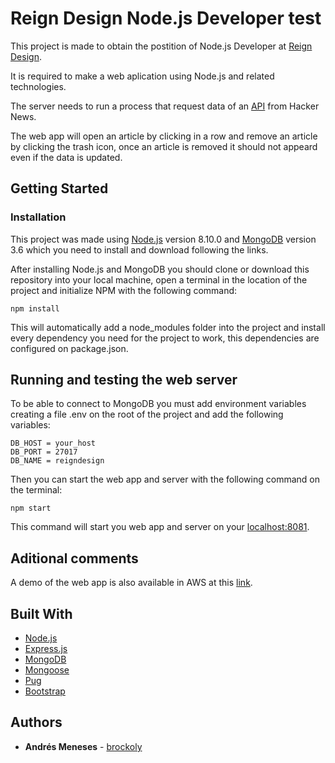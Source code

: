 # Reign Design Node.js Developer test

This project is made to obtain the postition of Node.js Developer at [Reign Design](https://www.reigndesign.com/).  

It is required to make a web aplication using Node.js and related technologies.

The server needs to run a process that request data of an [API](https://hn.algolia.com/api/v1/search_by_date?query=nodejs) from Hacker News.

The web app will open an article by clicking in a row and remove an article by clicking the trash icon, once an article is removed it should not appeard even if the data is updated.

## Getting Started
### Installation

This project was made using [Node.js](https://nodejs.org/en/download/releases/) version 8.10.0 and [MongoDB](https://www.mongodb.com/download-center#previous) version 3.6 which you need to install and download following the links.

After installing Node.js and MongoDB you should clone or download this repository into your local machine, open a terminal in the location of the project and initialize NPM with the following command:

```
npm install
```

This will automatically add a node_modules folder into the project and install every dependency you need for the project to work, this dependencies are configured on package.json.


## Running and testing the web server

To be able to connect to MongoDB you must add environment variables creating a file .env on the root of the project and add the following variables:

```
DB_HOST = your_host
DB_PORT = 27017
DB_NAME = reigndesign
```

Then you can start the web app and server with the following command on the terminal:
```
npm start
```
This command will start you web app and server on your [localhost:8081](http://localhost:8081).

## Aditional comments

A demo of the web app is also available in AWS at this [link](http://reigndesign-env.dykrd2yfus.us-east-1.elasticbeanstalk.com/).

## Built With

* [Node.js](https://nodejs.org/en/)
* [Express.js](http://expressjs.com/)
* [MongoDB](https://www.mongodb.com/)
* [Mongoose](https://mongoosejs.com/)
* [Pug](https://pugjs.org/api/getting-started.html/)
* [Bootstrap](https://getbootstrap.com/)


## Authors

* **Andrés Meneses** - [brockoly](https://github.com/brockoly)